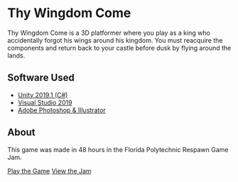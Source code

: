 # Thy Wingdom Come
Thy Wingdom Come is a 3D platformer where you play as a king who accidentally forgot his wings around his kingdom. You must reacquire the components and return back to your castle before dusk by flying around the lands.

## Software Used
* [Unity 2019.1 (C#)](https://unity.com/)
* [Visual Studio 2019](https://visualstudio.microsoft.com/)
* [Adobe Photoshop & Illustrator](https://www.adobe.com/)

## About
This game was made in 48 hours in the Florida Polytechnic Respawn Game Jam. 

[Play the Game](https://orangejuicepanda.itch.io/thy-wingdom-come)
[View the Jam](https://itch.io/jam/florida-poly-respawn)
